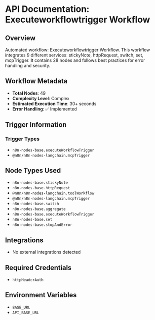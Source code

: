 # API Documentation: Executeworkflowtrigger Workflow

## Overview
Automated workflow: Executeworkflowtrigger Workflow. This workflow integrates 9 different services: stickyNote, httpRequest, switch, set, mcpTrigger. It contains 28 nodes and follows best practices for error handling and security.

## Workflow Metadata
- **Total Nodes**: 49
- **Complexity Level**: Complex
- **Estimated Execution Time**: 30+ seconds
- **Error Handling**: ✅ Implemented

## Trigger Information
### Trigger Types
- `n8n-nodes-base.executeWorkflowTrigger`
- `@n8n/n8n-nodes-langchain.mcpTrigger`

## Node Types Used
- `n8n-nodes-base.stickyNote`
- `n8n-nodes-base.httpRequest`
- `@n8n/n8n-nodes-langchain.toolWorkflow`
- `@n8n/n8n-nodes-langchain.mcpTrigger`
- `n8n-nodes-base.switch`
- `n8n-nodes-base.aggregate`
- `n8n-nodes-base.executeWorkflowTrigger`
- `n8n-nodes-base.set`
- `n8n-nodes-base.stopAndError`

## Integrations
- No external integrations detected

## Required Credentials
- `httpHeaderAuth`

## Environment Variables
- `BASE_URL`
- `API_BASE_URL`
